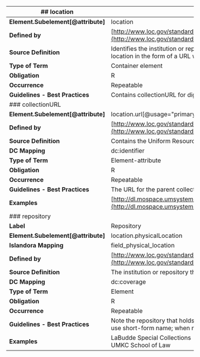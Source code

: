 | ## location                        |                                                                                                                                                          |
| ---------------------------------- | -------------------------------------------------------------------------------------------------------------------------------------------------------- |
| **Element.Subelement[@attribute]** | location                                                                                                                                                 |
| **Defined by**                     | [http://www.loc.gov/standards/mods/userguide/location.html](http://www.loc.gov/standards/mods/userguide/location.html)                                   |
| **Source Definition**              | Identifies the institution or repository holding the resource, or the electronic location in the form of a URL where it is available.                    |
| **Type of Term**                   | Container element                                                                                                                                        |
| **Obligation**                     | R                                                                                                                                                        |
| **Occurrence**                     | Repeatable                                                                                                                                               |
| **Guidelines - Best Practices**    | Contains collectionURL for digital location and repository for physicalLocation.                                                                         |
| ### collectionURL                  |                                                                                                                                                          |
| **Element.Subelement[@attribute]** | location.url[@usage="primary display"][@access="object in context"]                                                                                      |
| **Defined by**                     | [http://www.loc.gov/standards/mods/userguide/location.html#url](http://www.loc.gov/standards/mods/userguide/location.html#url)                           |
| **Source Definition**              | Contains the Uniform Resource Location of the resource.                                                                                                  |
| **DC Mapping**                     | dc:identifier                                                                                                                                            |
| **Type of Term**                   | Element-attribute                                                                                                                                        |
| **Obligation**                     | R                                                                                                                                                        |
| **Occurrence**                     | Repeatable                                                                                                                                               |
| **Guidelines - Best Practices**    | The URL for the parent collection. Use colon instead of %3A in PID.                                                                                      |
| **Examples**                       | [http://dl.mospace.umsystem.edu/umkc/islandora/object/umkc:starr](http://dl.mospace.umsystem.edu/umkc/islandora/object/umkc%3Astarr)                     |
| ### repository                     |                                                                                                                                                          |
| **Label**                          | Repository                                                                                                                                               |
| **Element.Subelement[@attribute]** | location.physicalLocation                                                                                                                                |
| **Islandora Mapping  <br>**        | field_physical_location                                                                                                                                  |
| **Defined by**                     | [http://www.loc.gov/standards/mods/userguide/location.html#physicallocation](http://www.loc.gov/standards/mods/userguide/location.html#physicallocation) |
| **Source Definition**              | The institution or repository that holds the resource or where it is available.                                                                          |
| **DC Mapping**                     | dc:coverage                                                                                                                                              |
| **Type of Term**                   | Element                                                                                                                                                  |
| **Obligation**                     | R                                                                                                                                                        |
| **Occurrence**                     | Repeatable                                                                                                                                               |
| **Guidelines - Best Practices**    | Note the repository that holds the analog items. When the name is distinctive use short-form name; when not, include "UMKC".                             |
| **Examples**                       | LaBudde Special Collections  <br>UMKC School of Law                                                                                                      |